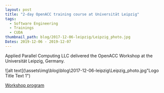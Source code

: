 ```yaml
---
layout: post
title: "2-day OpenACC training course at Universität Leipzig"
tags:
  - Software Engineering
  - Trainings
  - CUDA
thumbnail_path: blog/2017-12-06-leipzig/Leipzig_photo.jpg
Dates: 2019-12-06 - 2019-12-07
---
```


Applied Parallel Computing LLC delivered the OpenACC Workshop at the Universität Leipzig, Germany.

![alt text](\assets\img\blog\blog\2017-12-06-leipzig\Leipzig_photo.jpg"Logo Title Text 1")

[Workshop program](\assets\img\blog\2018-08-13-muenster\openacc_program.pdf)
